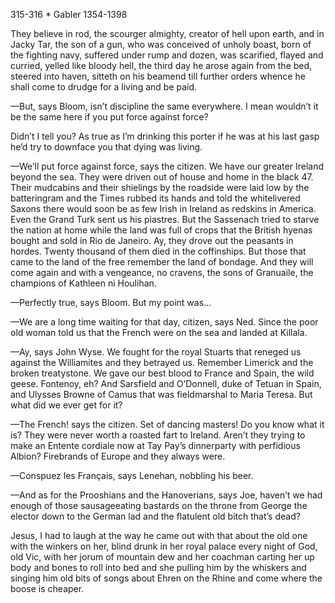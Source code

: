 315-316 * Gabler 1354-1398

They believe in rod, the scourger almighty, creator of hell upon earth, and in Jacky Tar, the son of a gun, who was conceived of unholy boast, born of the fighting navy, suffered under rump and dozen, was scarified, flayed and curried, yelled like bloody hell, the third day he arose again from the bed, steered into haven, sitteth on his beamend till further orders whence he shall come to drudge for a living and be paid.

—But, says Bloom, isn’t discipline the same everywhere. I mean wouldn’t it be the same here if you put force against force?

Didn’t I tell you? As true as I’m drinking this porter if he was at his last gasp he’d try to downface you that dying was living.

—We’ll put force against force, says the citizen. We have our greater Ireland beyond the sea. They were driven out of house and home in the black 47. Their mudcabins and their shielings by the roadside were laid low by the batteringram and the Times rubbed its hands and told the whitelivered Saxons there would soon be as few Irish in Ireland as redskins in America. Even the Grand Turk sent us his piastres. But the Sassenach tried to starve the nation at home while the land was full of crops that the British hyenas bought and sold in Rio de Janeiro. Ay, they drove out the peasants in hordes. Twenty thousand of them died in the coffinships. But those that came to the land of the free remember the land of bondage. And they will come again and with a vengeance, no cravens, the sons of Granuaile, the champions of Kathleen ni Houlihan.

—Perfectly true, says Bloom. But my point was...

—We are a long time waiting for that day, citizen, says Ned. Since the poor old woman told us that the French were on the sea and landed at Killala.

—Ay, says John Wyse. We fought for the royal Stuarts that reneged us against the Williamites and they betrayed us. Remember Limerick and the broken treatystone. We gave our best blood to France and Spain, the wild geese. Fontenoy, eh? And Sarsfield and O’Donnell, duke of Tetuan in Spain, and Ulysses Browne of Camus that was fieldmarshal to Maria Teresa. But what did we ever get for it?

—The French! says the citizen. Set of dancing masters! Do you know what it is? They were never worth a roasted fart to Ireland. Aren’t they trying to make an Entente cordiale now at Tay Pay’s dinnerparty with perfidious Albion? Firebrands of Europe and they always were.

—Conspuez les Français, says Lenehan, nobbling his beer.

—And as for the Prooshians and the Hanoverians, says Joe, haven’t we had enough of those sausageeating bastards on the throne from George the elector down to the German lad and the flatulent old bitch that’s dead?

Jesus, I had to laugh at the way he came out with that about the old one with the winkers on her, blind drunk in her royal palace every night of God, old Vic, with her jorum of mountain dew and her coachman carting her up body and bones to roll into bed and she pulling him by the whiskers and singing him old bits of songs about Ehren on the Rhine and come where the boose is cheaper.

